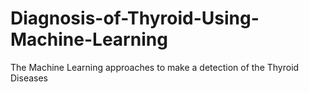 # Diagnosis-of-Thyroid-Using-Machine-Learning
 The Machine Learning approaches to make a detection of the Thyroid Diseases

